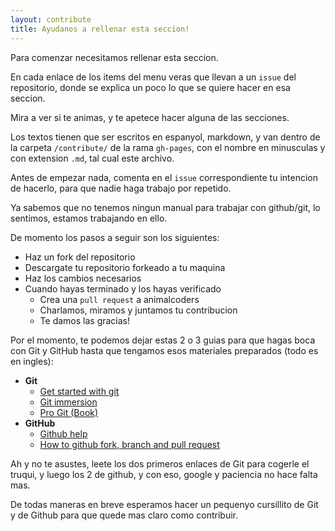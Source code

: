 ```yaml
---
layout: contribute
title: Ayudanos a rellenar esta seccion!
---
```


Para comenzar necesitamos rellenar esta seccion.

En cada enlace de los items del menu veras que llevan a un `issue` del
repositorio, donde se explica un poco lo que se quiere hacer en esa seccion.

Mira a ver si te animas, y te apetece hacer alguna de las secciones.

Los textos tienen que ser escritos en espanyol, markdown, y van dentro de la
carpeta `/contribute/` de la rama `gh-pages`, con el nombre en minusculas y con
extension `.md`, tal cual este archivo.

Antes de empezar nada, comenta en el `issue` correspondiente tu intencion de
hacerlo, para que nadie haga trabajo por repetido.

Ya sabemos que no tenemos ningun manual para trabajar con github/git, lo
sentimos, estamos trabajando en ello.

De momento los pasos a seguir son los siguientes:

* Haz un fork del repositorio
* Descargate tu repositorio forkeado a tu maquina
* Haz los cambios necesarios
* Cuando hayas terminado y los hayas verificado
  * Crea una `pull request` a animalcoders
  * Charlamos, miramos y juntamos tu contribucion
  * Te damos las gracias!

Por el momento, te podemos dejar estas 2 o 3 guias para que hagas boca con Git
y GitHub hasta que tengamos esos materiales preparados (todo es en ingles):

* **Git**
    * [Get started with git][1]
    * [Git immersion][2]
    * [Pro Git (Book)][3]
* **GitHub**
    * [Github help][4]
    * [How to github fork, branch and pull request][4]

Ah y no te asustes, leete los dos primeros enlaces de Git para cogerle el
truqui, y luego los 2 de github, y con eso, google y paciencia no hace falta
mas.

De todas maneras en breve esperamos hacer un pequenyo cursillito de Git y de
Github para que quede mas claro como contribuir.

[1]: http://www.alistapart.com/articles/get-started-with-git/
[2]: http://gitimmersion.com/
[3]: http://progit.org/book/
[4]: http://help.github.com/
[5]: http://gun.io/blog/how-to-github-fork-branch-and-pull-request/
